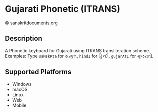 Gujarati Phonetic (ITRANS) 
=================

© sanskritdocuments.org

Description
-----------

A Phonetic keyboard for Gujarati using ITRANS transliteration scheme. 
Examples: Type `saMskRta` for સંસ્કૃત, `hindI` for હિન્દી, `gujarAtI` for ગુજરાતી.


Supported Platforms
-------------------
* Windows
* macOS
* Linux
* Web
* Mobile
